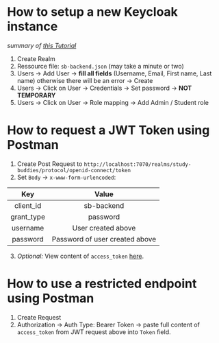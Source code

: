 # How to setup a new Keycloak instance
*summary of [this Tutorial](https://medium.com/@nishada/keycloak-spring-boot-rbac-e8732a91909a)*

1. Create Realm
2. Ressource file: `sb-backend.json` (may take a minute or two)
3. Users &rarr; Add User &rarr; **fill all fields** (Username, Email, First name, Last name) otherwise there will be an error &rarr; Create
4. Users &rarr; Click on User &rarr; Credentials &rarr; Set password &rarr; **NOT TEMPORARY**
5. Users &rarr; Click on User &rarr; Role mapping &rarr; Add Admin / Student role

# How to request a JWT Token using Postman
1. Create Post Request to `http://localhost:7070/realms/study-buddies/protocol/openid-connect/token`
2. Set `Body` &rarr; `x-www-form-urlencoded`:

|Key|Value|
|:-:|:-:|
|client_id|sb-backend|
|grant_type|password|
|username|User created above|
|password|Password of user created above|

3. *Optional:* View content of `access_token` [here](https://jwt.io/).

# How to use a restricted endpoint using Postman
1. Create Request
2. Authorization &rarr; Auth Type: Bearer Token &rarr; paste full content of `access_token` from JWT request above into `Token` field.

